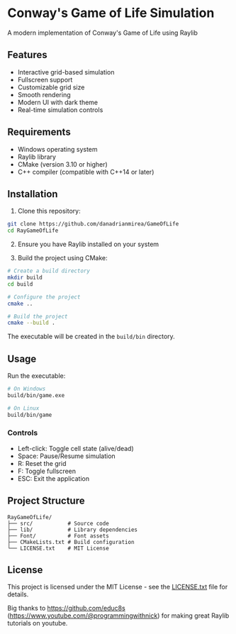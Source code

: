 # Conway's Game of Life Simulation

A modern implementation of Conway's Game of Life using Raylib

## Features

- Interactive grid-based simulation
- Fullscreen support
- Customizable grid size
- Smooth rendering
- Modern UI with dark theme
- Real-time simulation controls

## Requirements

- Windows operating system
- Raylib library
- CMake (version 3.10 or higher)
- C++ compiler (compatible with C++14 or later)

## Installation

1. Clone this repository:
```bash
git clone https://github.com/danadrianmirea/GameOfLife
cd RayGameOfLife
```

2. Ensure you have Raylib installed on your system

3. Build the project using CMake:
```bash
# Create a build directory
mkdir build
cd build

# Configure the project
cmake ..

# Build the project
cmake --build .
```

The executable will be created in the `build/bin` directory.

## Usage

Run the executable:
```bash
# On Windows
build/bin/game.exe

# On Linux
build/bin/game
```

### Controls
- Left-click: Toggle cell state (alive/dead)
- Space: Pause/Resume simulation
- R: Reset the grid
- F: Toggle fullscreen
- ESC: Exit the application

## Project Structure

```
RayGameOfLife/
├── src/           # Source code
├── lib/           # Library dependencies
├── Font/          # Font assets
├── CMakeLists.txt # Build configuration
└── LICENSE.txt    # MIT License
```

## License

This project is licensed under the MIT License - see the [LICENSE.txt](LICENSE.txt) file for details.

Big thanks to https://github.com/educ8s (https://www.youtube.com/@programmingwithnick) for making great Raylib tutorials on youtube.
